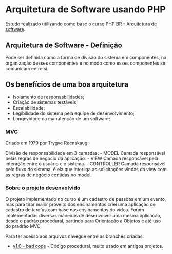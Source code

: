# Arquitetura de Software usando PHP

Estudo realizado utilizando como base o curso [PHP BR - Arquitetura de software](https://www.youtube.com/playlist?list=PLw9GPuhnwsdOEBCDA1uN0VImix2yJd2zO).

## Arquitetura de Software - Definição
Pode ser definida como a forma de divisão do sistema em componentes, na organização desses componentes e no modo como esses componentes se comunicam entre si.

## Os benefícios de uma boa arquitetura
* Isolamento de responsabilidades;
* Criação de sistemas testáveis;
* Escalabilidade;
* Legibilidade do sistema pela equipe de desenvolvimento;
* Longevidade na manutenção de um software;

### MVC
Criado em 1979 por Trygve Reenskaug;

Divisão de responsabilidade em 3 camadas:
    - MODEL
    Camada responsável pelas regras de negócio da aplicação.
    - VIEW
    Camada responsável pela interação entre o usuário e o sistema.
    - CONTROLLER
    Camada responsável pelo fluxo do sistema, é ela que interliga as solicitações vindas da view com as regras de negócio contidas no model.
    
### Sobre o projeto desenvolvido
O projeto implementado no curso é um cadastro de pessoas em um evento, mas para tirar maior proveito dos ensinamentos criei uma aplicação de cadastro de tarefas com base nos ensinamentos do vídeo.
Foram implementadas diversas maneiras de desenvolver uma mesma aplicação, desde o padrão procedural, partindo para Orientação a Objetos e até uso do pradrão MVC.

Para ter acesso aos arquivos navegue entre as branches criadas:
* [v1.0 - bad code](https://github.com/felipeverse/PHP-Arquitetura-De-Software/tree/v1.0-bad_code) - Código procedural, muito usado em antigos projetos.
